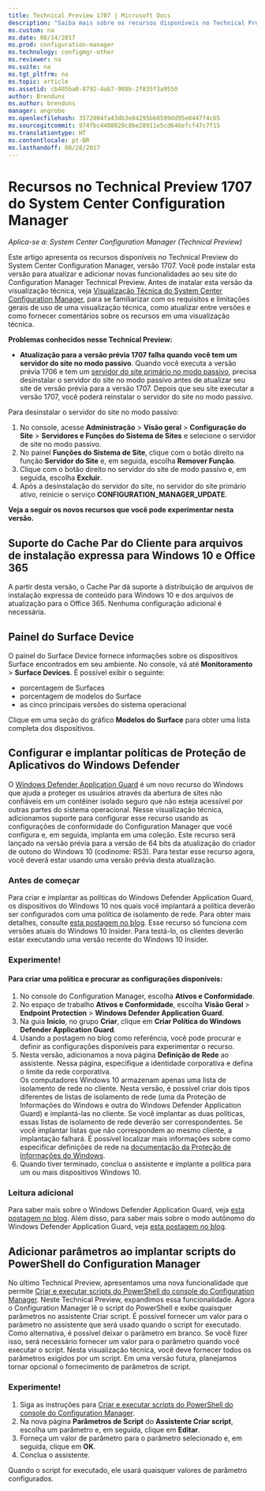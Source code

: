 ```yaml
---
title: Technical Preview 1707 | Microsoft Docs
description: "Saiba mais sobre os recursos disponíveis no Technical Preview versão 1707 do System Center Configuration Manager."
ms.custom: na
ms.date: 08/14/2017
ms.prod: configuration-manager
ms.technology: configmgr-other
ms.reviewer: na
ms.suite: na
ms.tgt_pltfrm: na
ms.topic: article
ms.assetid: cb405ba0-8792-4ab7-988b-2f835f3a9550
author: Brenduns
ms.author: brenduns
manager: angrobe
ms.openlocfilehash: 3572004fa43db3e84295b68599dd95e0447f4c65
ms.sourcegitcommit: 974fbc4408028c8be28911e5cd646efcf47c7f15
ms.translationtype: HT
ms.contentlocale: pt-BR
ms.lasthandoff: 08/28/2017
---
```

# <a name="capabilities-in-technical-preview-1707-for-system-center-configuration-manager"></a>Recursos no Technical Preview 1707 do System Center Configuration Manager

*Aplica-se a: System Center Configuration Manager (Technical Preview)*

Este artigo apresenta os recursos disponíveis no Technical Preview do System Center Configuration Manager, versão 1707. Você pode instalar esta versão para atualizar e adicionar novas funcionalidades ao seu site do Configuration Manager Technical Preview. Antes de instalar esta versão da visualização técnica, veja [Visualização Técnica do System Center Configuration Manager](../../core/get-started/technical-preview.md), para se familiarizar com os requisitos e limitações gerais de uso de uma visualização técnica, como atualizar entre versões e como fornecer comentários sobre os recursos em uma visualização técnica.     


<!--  Known Issues Template   
**Known Issues in this Technical Preview:**
-   **Issue Name**. Details
    Workaround details.
-->

**Problemas conhecidos nesse Technical Preview:**
-   **Atualização para a versão prévia 1707 falha quando você tem um servidor do site no modo passivo**. Quando você executa a versão prévia 1706 e tem um [servidor do site primário no modo passivo](/sccm/core/get-started/capabilities-in-technical-preview-1706#site-server-role-high-availability), precisa desinstalar o servidor do site no modo passivo antes de atualizar seu site de versão prévia para a versão 1707. Depois que seu site executar a versão 1707, você poderá reinstalar o servidor do site no modo passivo.

  Para desinstalar o servidor do site no modo passivo:
  1. No console, acesse **Administração** > **Visão geral** > **Configuração do Site** > **Servidores e Funções do Sistema de Sites** e selecione o servidor de site no modo passivo.
  2. No painel **Funções do Sistema de Site**, clique com o botão direito na função **Servidor do Site** e, em seguida, escolha **Remover Função**.
  3. Clique com o botão direito no servidor do site de modo passivo e, em seguida, escolha **Excluir**.
  4. Após a desinstalação do servidor do site, no servidor do site primário ativo, reinicie o serviço **CONFIGURATION_MANAGER_UPDATE**.



**Veja a seguir os novos recursos que você pode experimentar nesta versão.**  

<!--  Rough Section Template
##  FEATURE

### Procedure 1
### Try it out!  
 Try to complete the following tasks and then send us **Feedback** from the **Home** tab of the Ribbon to let us know how it worked:
 -  Task 1
 -  Task 2              
-->

## <a name="client-peer-cache-support-for-express-installation-files-for-windows-10-and-office-365"></a>Suporte do Cache Par do Cliente para arquivos de instalação expressa para Windows 10 e Office 365
<!-- 1352486 -->
A partir desta versão, o Cache Par dá suporte à distribuição de arquivos de instalação expressa de conteúdo para Windows 10 e dos arquivos de atualização para o Office 365. Nenhuma configuração adicional é necessária.

## <a name="surface-device-dashboard"></a>Painel do Surface Device
<!--1355788-->
O painel do Surface Device fornece informações sobre os dispositivos Surface encontrados em seu ambiente. No console, vá até **Monitoramento** > **Surface Devices**. É possível exibir o seguinte:
- porcentagem de Surfaces
- porcentagem de modelos do Surface
- as cinco principais versões do sistema operacional

Clique em uma seção do gráfico **Modelos do Surface** para obter uma lista completa dos dispositivos.  

## <a name="configure-and-deploy-windows-defender-application-guard-policies"></a>Configurar e implantar políticas de Proteção de Aplicativos do Windows Defender
<!-- 1351960 -->

O [Windows Defender Application Guard](https://blogs.windows.com/msedgedev/2016/09/27/application-guard-microsoft-edge/#XLxEbcpkuKcFebrw.97) é um novo recurso do Windows que ajuda a proteger os usuários através da abertura de sites não confiáveis em um contêiner isolado seguro que não esteja acessível por outras partes do sistema operacional. Nesse visualização técnica, adicionamos suporte para configurar esse recurso usando as configurações de conformidade do Configuration Manager que você configura e, em seguida, implanta em uma coleção. Este recurso será lançado na versão prévia para a versão de 64 bits da atualização do criador de outono do Windows 10 (codinome: RS3). Para testar esse recurso agora, você deverá estar usando uma versão prévia desta atualização.

### <a name="before-you-start"></a>Antes de começar

Para criar e implantar as políticas do Windows Defender Application Guard, os dispositivos do Windows 10 nos quais você implantará a política deverão ser configurados com uma política de isolamento de rede. Para obter mais detalhes, consulte [esta postagem no blog](https://blogs.windows.com/msedgedev/2016/09/27/application-guard-microsoft-edge/#BmJGKPfSjHHzsMmI.97). Esse recurso só funciona com versões atuais do Windows 10 Insider. Para testá-lo, os clientes deverão estar executando uma versão recente do Windows 10 Insider.

### <a name="try-it-out"></a>Experimente!

#### <a name="to-create-a-policy-and-to-browse-the-available-settings"></a>Para criar uma política e procurar as configurações disponíveis:

1. No console do Configuration Manager, escolha **Ativos e Conformidade**.
2. No espaço de trabalho **Ativos e Conformidade**, escolha **Visão Geral** > **Endpoint Protection** > **Windows Defender Application Guard**.
3. Na guia **Início**, no grupo **Criar**, clique em **Criar Política do Windows Defender Application Guard**.
4. Usando a postagem no blog como referência, você pode procurar e definir as configurações disponíveis para experimentar o recurso.
5. Nesta versão, adicionamos a nova página **Definição de Rede** ao assistente. Nessa página, especifique a identidade corporativa e defina o limite da rede corporativa.<br>Os computadores Windows 10 armazenam apenas uma lista de isolamento de rede no cliente. Nesta versão, é possível criar dois tipos diferentes de listas de isolamento de rede (uma da Proteção de Informações do Windows e outra do Windows Defender Application Guard) e implantá-las no cliente. Se você implantar as duas políticas, essas listas de isolamento de rede deverão ser correspondentes. Se você implantar listas que não correspondem ao mesmo cliente, a implantação falhará.
É possível localizar mais informações sobre como especificar definições de rede na [documentação da Proteção de Informações do Windows](https://docs.microsoft.com/windows/threat-protection/windows-information-protection/create-wip-policy-using-sccm).
6. Quando tiver terminado, conclua o assistente e implante a política para um ou mais dispositivos Windows 10.

### <a name="further-reading"></a>Leitura adicional
Para saber mais sobre o Windows Defender Application Guard, veja [esta postagem no blog](https://blogs.windows.com/msedgedev/2016/09/27/application-guard-microsoft-edge/#BmJGKPfSjHHzsMmI.97). Além disso, para saber mais sobre o modo autônomo do Windows Defender Application Guard, veja [esta postagem no blog](https://techcommunity.microsoft.com/t5/Windows-Insider-Program/Windows-Defender-Application-Guard-Standalone-mode/td-p/66903).

## <a name="add-parameters-when-you-deploy-powershell-scripts-from-configuration-manager"></a>Adicionar parâmetros ao implantar scripts do PowerShell do Configuration Manager

<!-- 1236459 --->

No último Technical Preview, apresentamos uma nova funcionalidade que permite [Criar e executar scripts do PowerShell do console do Configuration Manager](/sccm/core/get-started/capabilities-in-technical-preview-1706#create-and-run-powershell-scripts-from-the-configuration-manager-console).
Neste Technical Preview, expandimos essa funcionalidade. Agora o Configuration Manager lê o script do PowerShell e exibe quaisquer parâmetros no assistente Criar script. É possível fornecer um valor para o parâmetro no assistente que será usado quando o script for executado. Como alternativa, é possível deixar o parâmetro em branco. Se você fizer isso, será necessário fornecer um valor para o parâmetro quando você executar o script.
Nesta visualização técnica, você deve fornecer todos os parâmetros exigidos por um script. Em uma versão futura, planejamos tornar opcional o fornecimento de parâmetros de script.

### <a name="try-it-out"></a>Experimente!

1. Siga as instruções para [Criar e executar scripts do PowerShell do console do Configuration Manager](/sccm/core/get-started/capabilities-in-technical-preview-1706#create-and-run-powershell-scripts-from-the-configuration-manager-console).
2. Na nova página **Parâmetros de Script** do **Assistente Criar script**, escolha um parâmetro e, em seguida, clique em **Editar**.
3. Forneça um valor de parâmetro para o parâmetro selecionado e, em seguida, clique em **OK**.
4. Conclua o assistente.

Quando o script for executado, ele usará quaisquer valores de parâmetro configurados.
